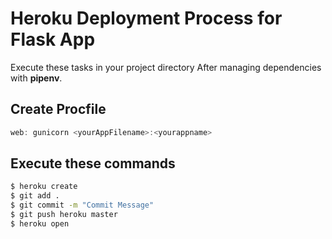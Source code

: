 # Heroku Deployment Process for Flask App
Execute these tasks in your project directory After managing dependencies with **pipenv**.


## Create Procfile
```js
web: gunicorn <yourAppFilename>:<yourappname>
```

## Execute these commands
```sh
$ heroku create
$ git add .
$ git commit -m "Commit Message"
$ git push heroku master
$ heroku open
```